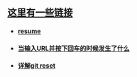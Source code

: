 ## [这里有一些链接](https://github.com/Composur/resume)


- #### __[resume](https://github.com/Composur/resume/blob/master/blog/resume.md)__

- #### __[当输入URL并按下回车的时候发生了什么](https://github.com/Composur/resume/blob/master/blog/http.md)__

- #### __[详解git reset](https://github.com/Composur/resume/blob/master/blog/http.md)__



